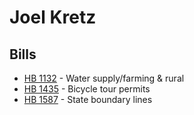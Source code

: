 # Joel Kretz
## Bills
* [HB 1132](bill/2021-22/hb/1132/) - Water supply/farming & rural
* [HB 1435](bill/2021-22/hb/1435/) - Bicycle tour permits
* [HB 1587](bill/2021-22/hb/1587/) - State boundary lines
